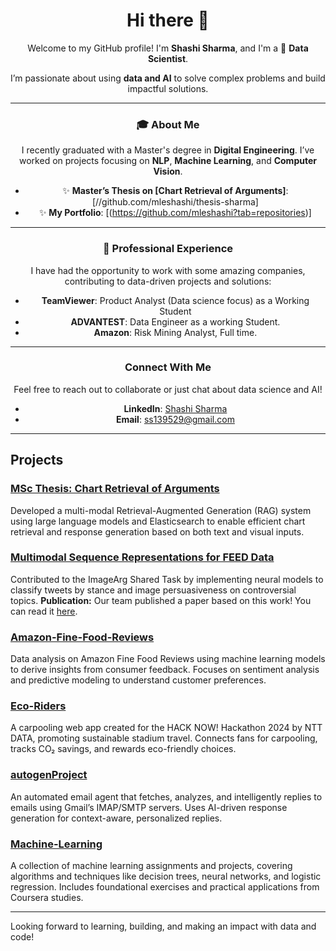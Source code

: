 <div align="center">

# Hi there 👋  

Welcome to my GitHub profile! I'm **Shashi Sharma**, and I'm a 🌱 **Data Scientist**.  

I’m passionate about using **data and AI** to solve complex problems and build impactful solutions.  

---

### 🎓 About Me  
I recently graduated with a Master's degree in **Digital Engineering**. I’ve worked on projects focusing on **NLP**, **Machine Learning**, and **Computer Vision**.  

- ✨ **Master’s Thesis on [Chart Retrieval of Arguments]**: [//github.com/mleshashi/thesis-sharma]  
- ✨ **My Portfolio**: [(https://github.com/mleshashi?tab=repositories)]  

---

### 💼 Professional Experience  
I have had the opportunity to work with some amazing companies, contributing to data-driven projects and solutions:  
- **TeamViewer**: Product Analyst (Data science focus) as a Working Student  
- **ADVANTEST**: Data Engineer as a working Student.
- **Amazon**: Risk Mining Analyst, Full time.

---

### Connect With Me  
Feel free to reach out to collaborate or just chat about data science and AI!  

- **LinkedIn**: [Shashi Sharma](https://linkedin.com/in/mleshashi)  
- **Email**: ss139529@gmail.com  

---

</div>


## Projects

### [MSc Thesis: Chart Retrieval of Arguments](https://github.com/mleshashi/thesis-sharma)
Developed a multi-modal Retrieval-Augmented Generation (RAG) system using large language models and Elasticsearch to enable efficient chart retrieval and response generation based on both text and visual inputs.

### [Multimodal Sequence Representations for FEED Data](https://github.com/webis-de/argmining23-image-arg)
Contributed to the ImageArg Shared Task by implementing neural models to classify tweets by stance and image persuasiveness on controversial topics.
**Publication:** Our team published a paper based on this work! You can read it [here](https://aclanthology.org/2023.argmining-1.16/).

### [Amazon-Fine-Food-Reviews](https://github.com/mleshashi/Amazon-Fine-Food-Reviews)
Data analysis on Amazon Fine Food Reviews using machine learning models to derive insights from consumer feedback. Focuses on sentiment analysis and predictive modeling to understand customer preferences.

### [Eco-Riders](https://github.com/mleshashi/Eco-Riders)
A carpooling web app created for the HACK NOW! Hackathon 2024 by NTT DATA, promoting sustainable stadium travel. Connects fans for carpooling, tracks CO₂ savings, and rewards eco-friendly choices.

### [autogenProject](https://github.com/mleshashi/autogenProject)
An automated email agent that fetches, analyzes, and intelligently replies to emails using Gmail’s IMAP/SMTP servers. Uses AI-driven response generation for context-aware, personalized replies.

### [Machine-Learning](https://github.com/mleshashi/Machine-Learning)
A collection of machine learning assignments and projects, covering algorithms and techniques like decision trees, neural networks, and logistic regression. Includes foundational exercises and practical applications from Coursera studies.

---

Looking forward to learning, building, and making an impact with data and code!

